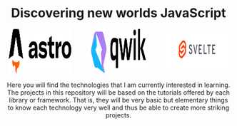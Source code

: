 <div align="center">
  <h1>Discovering new worlds JavaScript</h1>

  <img src="./.readme-static/astro.svg" alt="Astro Logo" width="140" height="100" />
  <img src="./.readme-static/qwik.svg" alt="Qwik Logo" width="140" height="100" style="margin: 0 2rem;" />
  <img src="./.readme-static/svelte.svg" alt="Svelte Logo" width="140" height="100" />
</div>

<p align="center">Here you will find the technologies that I am currently interested in learning. The projects in this repository will be based on the tutorials offered by each library or framework. That is, they will be very basic but elementary things to know each technology very well and thus be able to create more striking projects.</p>